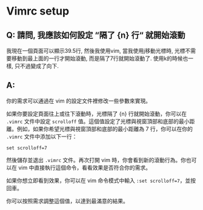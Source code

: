 # Vimrc setup

## Q: 請問, 我應該如何設定 “隔了 {n} 行“ 就開始滾動

我現在一個頁面可以顯示39.5行, 然後我使用vim, 當我使用j移動光標時, 光標不需要移動到最上面的一行才開始滾動, 而是隔了7行就開始滾動了. 使用k的時候也一樣, 只不過變成了向下.

## A:

你的需求可以通過在 vim 的設定文件裡修改一些參數來實現。

如果你要設定頁面往上或往下滾動時，光標隔了 {n} 行就開始滾動，你可以在 `.vimrc` 文件中設定 `scrolloff` 值。這個值設定了光標與視窗頂部和底部的最小距離。例如，如果你希望光標與視窗頂部和底部的最小距離為 7 行，你可以在你的 `.vimrc` 文件中添加以下一行：

```vimrc
set scrolloff=7
```

然後儲存並退出 `.vimrc` 文件。再次打開 vim 時，你會看到新的滾動行為。你也可以在 vim 中直接執行這個命令，看看效果是否符合你的需求。

如果你想立即看到效果，你可以在 vim 命令模式中輸入 `:set scrolloff=7`，並按回車。

你可以按照需求調整這個值，以達到最滿意的結果。
